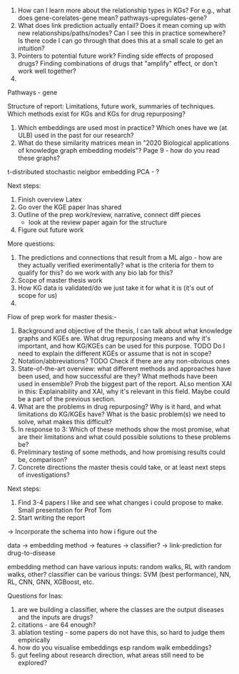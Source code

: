 1. How can I learn more about the relationship types in KGs? For e.g., what does gene-corelates-gene mean? pathways-upregulates-gene?
2. What does link prediction actually entail? Does it mean coming up with new relationships/paths/nodes? Can I see this in practice somewhere? Is there code I can go through that does this at a small scale to get an intuition?
3. Pointers to potential future work? Finding side effects of proposed drugs? Finding combinations of drugs that "amplify" effect, or don't work well together? 
4. 


Pathways - gene 

Structure of report:
Limitations, future work, summaries of techniques. Which methods exist for KGs and KGs for drug repurposing?


1. Which embeddings are used most in practice? Which ones have we (at ULB) used in the past for our research?
2. What do these similarity matrices mean in "2020 Biological applications of knowledge graph embedding models"? Page 9 - how do you read these graphs?


t-distributed stochastic neigbor embedding
PCA - ?

Next steps:
1. Finish overview Latex
2. Go over the KGE paper Inas shared
2. Outline of the prep work/review, narrative, connect diff pieces
    - look at the review paper again for the structure
3. Figure out future work


More questions:
1. The predictions and connections that result from a ML algo - how are they actually verified exerimentally? what is the criteria for them to qualify for this? do we work with any bio lab for this?
2. Scope of master thesis work
3. How KG data is validated/do we just take it for what it is (it's out of scope for us)
4. 


Flow of prep work for master thesis:-
1. Background and objective of the thesis, I can talk about what knowledge graphs and KGEs are. What drug repurposing means and why it's important, and how KG/KGEs can be used for this purpose. TODO Do I need to explain the different KGEs or assume that is not in scope?
2. Notation/abbreviations? TODO Check if there are any non-obvious ones
3. State-of-the-art overview: what different methods and approaches have been used, and how successful are they? What methods have been used in ensemble? Prob the biggest part of the report. ALso mention XAI in this: Explainability and XAI, why it's relevant in this field. Maybe could be a part of the previous section.
4. What are the problems in drug repurposing? Why is it hard, and what limitations do KG/KGEs have? What is the basic problem(s) we need to solve, what makes this difficult? 
5. In response to 3: Which of these methods show the most promise, what are their limitations and what could possible solutions to these problems be?
6. Preliminary testing of some methods, and how promising results could be, comparison?
7. Concrete directions the master thesis could take, or at least next steps of investigations?


Next steps:
1. Find 3-4 papers I like and see what changes i could propose to make. Small presentation for Prof Tom
2. Start writing the report



-> Incorporate the schema into how i figure out the 

data -> embedding method -> features -> classifier? -> link-prediction for drug-to-disease

embedding method can have various inputs: random walks, RL with random walks, other?
classifier can be various things: SVM (best performance), NN, RL, CNN, GNN, XGBoost, etc.


Questions for Inas:
1. are we building a classifier, where the classes are the output diseases and the inputs are drugs?
2. citations - are 64 enough?
3. ablation testing - some papers do not have this, so hard to judge them empirically
4. how do you visualise embeddings esp random walk embeddings?
5. gut feeling about research direction, what areas still need to be explored?
